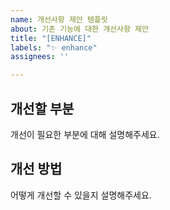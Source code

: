 ```yaml
---
name: 개선사항 제안 템플릿
about: 기존 기능에 대한 개선사항 제안
title: "[ENHANCE]"
labels: "✨ enhance"
assignees: ''

---
```


## 개선할 부분
개선이 필요한 부분에 대해 설명해주세요.

## 개선 방법
어떻게 개선할 수 있을지 설명해주세요.
